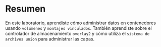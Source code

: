 # Resumen

En este laboratorio, aprendiste cómo administrar datos en contenedores usando `volúmenes` y `montajes vinculados`. También aprendiste sobre el controlador de almacenamiento `overlay2` y cómo utiliza el `sistema de archivos union` para administrar las capas.
